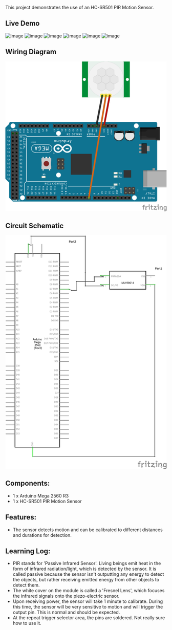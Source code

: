 This project demonstrates the use of an HC-SR501 PIR Motion Sensor.

## Live Demo
[comment]: # (insert video in the next line)

![image](https://github.com/MFarabi619/Arduino/assets/54924158/38beda4c-3217-4157-b14e-236093a2a07f)
![image](https://github.com/MFarabi619/Arduino/assets/54924158/eb08eac8-16f4-4749-9cec-2339f13409f0)
![image](https://github.com/MFarabi619/Arduino/assets/54924158/f82ae13f-492d-4dcf-a9d1-b08c4fa7e94b)
![image](https://github.com/MFarabi619/Arduino/assets/54924158/7c12cb8b-d6b0-4134-8d35-94ec1c8fc2d4)
![image](https://github.com/MFarabi619/Arduino/assets/54924158/a43dd391-f31e-471b-93bf-b619e02178c4)
![image](https://github.com/MFarabi619/Arduino/assets/54924158/59c82f05-05de-439e-b6d7-b195e1ea35af)


## Wiring Diagram
![Image of Circuit](https://github.com/MFarabi619/Arduino/blob/main/Motion%20Sensor/Motion%20Sensor%20Wiring%20Diagram.png?raw=true)

## Circuit Schematic
![image](https://github.com/MFarabi619/Arduino/blob/main/Motion%20Sensor/Motion%20Sensor%20Circuit%20Schematic.png?raw=true)

## Components:
- 1 x Arduino Mega 2560 R3
- 1 x HC-SR501 PIR Motion Sensor

## Features:
- The sensor detects motion and can be calibrated to different distances and durations for detection.

## Learning Log:
- PIR stands for 'Passive Infrared Sensor'. Living beings emit heat in the form of infrared radiation/light, which is detected by the sensor. It is called passive because the sensor isn't outputting any energy to detect the objects, but rather receiving emitted energy from other objects to detect them.
- The white cover on the module is called a 'Fresnel Lens', which focuses the infrared signals onto the piezo-electric sensor. 
- Upon receiving power, the sensor will take 1 minute to calibrate. During this time, the sensor will be very sensitive to motion and will trigger the output pin. This is normal and should be expected.
- At the repeat trigger selector area, the pins are soldered. Not really sure how to use it.
